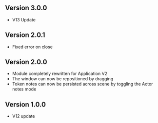 ## Version 3.0.0
- V13 Update

## Version 2.0.1
- Fixed error on close

## Version 2.0.0
- Module completely rewritten for Application V2
- The window can now be repositioned by dragging
- Token notes can now be persisted across scene by toggling the Actor notes mode

## Version 1.0.0
- V12 update

